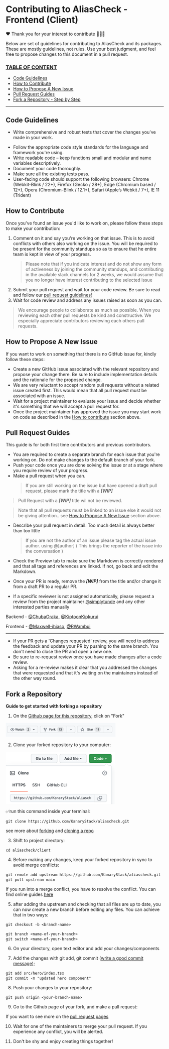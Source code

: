# Contributing to AliasCheck - Frontend (Client)

❤ Thank you for your interest to contribute 🎉🎉🎉

Below are set of guidelines for contributing to AliasCheck and its packages. These are mostly guidelines, not rules. Use your best judgment, and feel free to propose changes to this document in a pull request.

### <u>TABLE OF CONTENT</u>

- <a href="#codeGuidelines">Code Guidelines</a>
- <a href="#contributing">How to Contribute</a>
- <a href="#proposeIssue">How to Propose A New Issue</a>
- <a href="#PRGuides">Pull Request Guides</a>
- <a href="#forkrepo">Fork a Repository - Step by Step</a>

---

## <b id="codeGuidelines">Code Guidelines</b>

- Write comprehensive and robust tests that cover the changes you've made in your work.

* Follow the appropriate code style standards for the language and framework you're using.
* Write readable code – keep functions small and modular and name variables descriptively.
* Document your code thoroughly.
* Make sure all the existing tests pass.
* User-facing code should support the following browsers:
  Chrome (Webkit-Blink / 22+),
  Firefox (Gecko / 28+),
  Edge (Chromium based / 12+),
  Opera (Chromium-Blink / 12.1+),
  Safari (Apple’s Webkit / 7+),
  IE 11 (Trident)

## <b id="contributing">How to Contribute</b>

Once you've found an issue you'd like to work on, please follow these steps to make your contribution:

1. Comment on it and say you're working on that issue. This is to avoid conflicts with others also working on the issue. You will be required to be present for the community standups so as to ensure that he entire team is kept in view of your progress.
   > Please note that if you indicate interest and do not show any form of activeness by joining the community standups, and contributing in the available slack channels for 2 weeks, we would assume that you no longer have interest contributing to the selected issue
2. Submit your pull request and wait for your code review. Be sure to read and follow our <a href="#PRGuides">pull request guidelines!</a>
3. Wait for code review and address any issues raised as soon as you can.

> We encourage people to collaborate as much as possible. When you reviewing each other pull requests be kind and constructive. We especially appreciate contributors reviewing each others pull requests.

## <b id="proposeIssue">How to Propose A New Issue</b>

If you want to work on something that there is no GitHub issue for, kindly follow these steps:

- Create a new GitHub issue associated with the relevant repository and propose your change there. Be sure to include implementation details and the rationale for the proposed change.
- We are very reluctant to accept random pull requests without a related issue created first. This would mean that all pull request must be associated with an issue.
- Wait for a project maintainer to evaluate your issue and decide whether it's something that we will accept a pull request for.
- Once the project maintainer has approved the issue you may start work on code as described in the <a href="#contributing">How to contribute</a> section above.

## <b id="PRGuides">Pull Request Guides</b>

This guide is for both first time contributors and previous contributors.

- You are required to create a separate branch for each issue that you're working on. Do not make changes to the default branch of your fork.
- Push your code once you are done solving the issue or at a stage where you require review of your progress.
- Make a pull request when you can.
  > If you are still working on the issue but have opened a draft pull request, please mark the title with a <i><strong>[WIP]</strong></i>

> Pull Request with a <i><strong>[WIP]</strong></i> title wil not be reviewed.

> Note that all pull requests must be linked to an issue else it would not be giving attention.. see <a href="#proposeIssue">How to Propose A New Issue</a> section above.

- Describe your pull request in detail. Too much detail is always better than too little

  > If you are not the author of an issue please tag the actual issue author. using @[author] ( This brings the reporter of the issue into the conversation )

- Check the Preview tab to make sure the Markdown is correctly rendered and that all tags and references are linked. If not, go back and edit the Markdown.

- Once your PR is ready, remove the <i><strong>[WIP]</strong></i> from the title and/or change it from a draft PR to a regular PR.
- If a specific reviewer is not assigned automatically, please request a review from the project maintainer [@simplytunde](https://github.com/simplytunde) and any other interested parties manually 

Backend - [@ChubaOraka](https://github.com/ChubaOraka), [@KiptoonKipkurui](https://github.com/KiptoonKipkurui) 

Frontend - [@Maxwell-ihiaso](https://github.com/Maxwell-ihiaso), [@RWambui](https://github.com/RWambui) 

---

- If your PR gets a 'Changes requested' review, you will need to address the feedback and update your PR by pushing to the same branch. You don't need to close the PR and open a new one.
- Be sure to re-request review once you have made changes after a code review.
- Asking for a re-review makes it clear that you addressed the changes that were requested and that it's waiting on the maintainers instead of the other way round.

## <b id="forkrepo">Fork a Repository</b>

**Guide to get started with forking a repository** 
1. On the [Github page for this repository](https://github.com/KanaryStack/aliascheck), click on "Fork" 

<img width="350"  src="./public/assets/1st-preview.png"/>

<br>

2. Clone your forked repository to your computer:

<img align="center" width="350" src="./public/assets/preview3.png"/>

✅run this command inside your terminal:
```
git clone https://github.com/KanaryStack/aliascheck.git
```
see more about [forking]() and [cloning a repo]()

3. Shift to project directory:

```
cd aliascheck/client
```

4. Before making any changes, keep your forked repository in sync to avoid merge conflicts:

```
git remote add upstream https://github.com/KanaryStack/aliascheck.git
git pull upstream main
```
  
If you run into a merge conflict, you have to resolve the conflict. You can find online guides [here](https://opensource.com/article/20/4/git-merge-conflict)

5. after adding the upstream and checking that all files are up to date, you can now create a new branch before editing any files. You can achieve that in two ways:

```
git checkout -b <branch-name>
```

```
git branch <name-of-your-branch>
git switch <name-of-your-branch>
```

6. On your directory, open text editor and add your changes/components

7. Add the changes with git add, git commit ([write a good commit message](https://cbea.ms/git-commit/));

```
git add src/hero/index.tsx
git commit -m "updated hero component"
```

8. Push your changes to your repository:

```
git push origin <your-branch-name>
```

9. Go to the Github page of your fork, and make a pull request: 

If you want to see more on the [pull request pages](https://docs.github.com/en/pull-requests/collaborating-with-pull-requests/proposing-changes-to-your-work-with-pull-requests/creating-a-pull-request)

10. Wait for one of the maintainers to merge your pull request. If you experience any conflict, you will be alerted.

11. Don't be shy and enjoy creating things together! 


